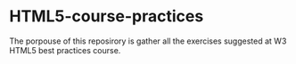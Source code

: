 # HTML5-course-practices
The porpouse of this reposirory is gather all the exercises suggested at W3 HTML5 best practices course.
